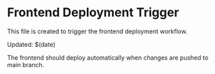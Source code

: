 # Frontend Deployment Trigger

This file is created to trigger the frontend deployment workflow.

Updated: $(date)

The frontend should deploy automatically when changes are pushed to main branch.

